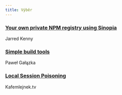 ```yaml
---
title: Výběr
---
```


### [Your own private NPM registry using Sinopia](http://jarredkenny.com/blog/your_own_private_npm_registry_using_sinopia)
Jarred Kenny

### [Simple build tools](https://hackernoon.com/simple-build-tools-npm-scripts-vs-makefile-vs-runjs-31e578278162)
Paweł Gałązka

### [Local Session Poisoning](https://kafemlejnek.tv/dil-16-local-session-poisoning/)
Kafemlejnek.tv
